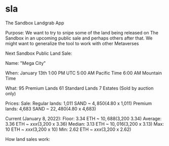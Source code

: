 # sla
The Sandbox Landgrab App

Purpose:
We want to try to snipe some of the land being released on The Sandbox in an upcoming public sale and perhaps others after that.
We might want to generalize the tool to work with other Metaverses

Next Sandbox Public Land Sale:

Name: "Mega City"

When:
  January 13th
    1:00 PM UTC
    5:00 AM Pacific Time
    6:00 AM Mountain Time

What:
  95 Premium Lands
  61 Standard Lands
  7 Estates (Sold by auction only)

Prices:
  Sale:
    Regular lands: 1,011 SAND ~ $4,850 ($4.80 x 1,011)
    Premium lands: 4,683 SAND ~ $22,480 ($4.80 x 4,683)
  
  Current (January 8, 2022):
    Floor: 3.34 ETH  ~ $10,688 ($3,200 3.34)
    Average: 3.36 ETH  ~ $xxx ($3,200 x 3.36)
    Median: 3.13 ETH  ~ $10,016 ($3,200 x 3.13)
    Max: 10 ETH  ~ $xxx ($3,200 x 10)
    Min: 2.62 ETH  ~ $xxx ($3,200 x 2.62)
  
  
How land sales work: 
